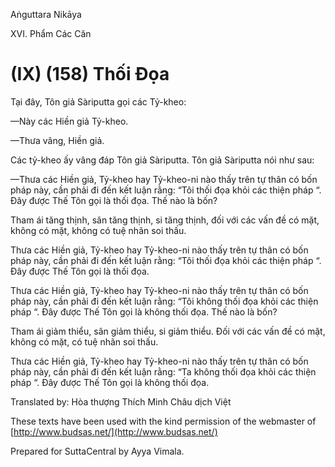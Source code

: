  

Aṅguttara Nikāya

XVI. Phẩm Các Căn

# (IX) (158) Thối Ðọa

Tại đây, Tôn giả Sàriputta gọi các Tỷ-kheo:

—Này các Hiền giả Tỷ-kheo.

—Thưa vâng, Hiền giả.

Các tỷ-kheo ấy vâng đáp Tôn giả Sàriputta. Tôn giả Sàriputta nói như sau:

—Thưa các Hiền giả, Tỷ-kheo hay Tỷ-kheo-ni nào thấy trên tự thân có bốn pháp này, cần phải đi đến kết luận rằng: “Tôi thối đọa khỏi các thiện pháp “. Ðây được Thế Tôn gọi là thối đọa. Thế nào là bốn?

Tham ái tăng thịnh, sân tăng thịnh, si tăng thịnh, đối với các vấn đề có mặt, không có mặt, không có tuệ nhãn soi thấu.

Thưa các Hiền giả, Tỷ-kheo hay Tỷ-kheo-ni nào thấy trên tự thân có bốn pháp này, cần phải đi đến kết luận rằng: “Tôi thối đọa khỏi các thiện pháp “. Ðây được Thế Tôn gọi là thối đọa.

Thưa các Hiền giả, Tỷ-kheo hay Tỷ-kheo-ni nào thấy trên tự thân có bốn pháp này, cần phải đi đến kết luận rằng: “Tôi không thối đọa khỏi các thiện pháp “. Ðây được Thế Tôn gọi là không thối đọa. Thế nào là bốn?

Tham ái giảm thiểu, sân giảm thiểu, si giảm thiểu. Ðối với các vấn đề có mặt, không có mặt, có tuệ nhãn soi thấu.

Thưa các Hiền giả, Tỷ-kheo hay Tỷ-kheo-ni nào thấy trên tự thân có bốn pháp này, cần phải đi đến kết luận rằng: “Ta không thối đọa khỏi các thiện pháp “. Ðây được Thế Tôn gọi là không thối đọa.

Translated by: Hòa thượng Thích Minh Châu dịch Việt

These texts have been used with the kind permission of the webmaster of [http://www.budsas.net/](http://www.budsas.net/)

Prepared for SuttaCentral by Ayya Vimala.